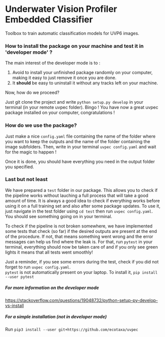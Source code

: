 # Underwater Vision Profiler Embedded Classifier

Toolbox to train automatic classification models for UVP6 images.

### How to install the package on your machine and test it in 'developer mode' ?

The main interest of the developer mode is to :

1. Avoid to install your unfinished package randomly on your computer, making it easy to just remove it once you are done.
2. It __should__ be easy to uninstall it without any tracks left on your machine.

Now, how do we proceed?

Just git clone the project and write `python setup.py develop` in your terminal (in your remote uvpec folder). Bingo ! You have now a great uvpec package installed on your computer, congratulations !

### How do we use the package?

Just make a nice `config.yaml` file containing the name of the folder where you want to keep the outputs and the name of the folder containing the image subfolders.
Then, write in your terminal `uvpec config.yaml` and wait for the magic to happen !

Once it is done, you should have everything you need in the output folder you specified. 

### Last but not least

We have prepared a `test` folder in our package. This allows you to check if the pipeline works without lauching a full process that will take a good amount of time. It is always a good idea to check if everything works before using it on a full training set and also after some package updates. To use it,
just navigate in the test folder using `cd test` then run `uvpec config.yaml`. You should see something going on in your terminal.

To check if the pipeline is not broken somewhere, we have implemented some tests that check (so far) if the desired outputs are present at the end of the procedure. If not, that means something went wrong and the error messages can help us find where the leak is. For that,  run `pytest` in your terminal, everything should now be taken care of and if you only see green lights it means that all tests went smoothly!

Just a reminder, if you see some errors during the test, check if you did not forget to run `uvpec config.yaml`.  
`pytest` is not automatically present on your laptop. To install it, `pip install --user pytest`

##### For more information on the developer mode
https://stackoverflow.com/questions/19048732/python-setup-py-develop-vs-install

##### For a simple installation (not in developer mode)
Run `pip3 install --user git+https://github.com/ecotaxa/uvpec`
